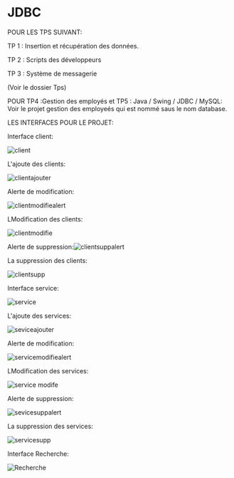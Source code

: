 # JDBC 

POUR LES TPS SUIVANT:

TP 1 : Insertion et récupération des données.

TP 2 : Scripts des développeurs

TP 3 : Système de messagerie

(Voir le dossier Tps)

POUR TP4 :Gestion des employés et TP5 : Java / Swing / JDBC / MySQL:
Voir le projet gestion des employeés qui est nommé saus le nom  database.


LES INTERFACES POUR LE PROJET:


Interface client:

![client](https://github.com/ELMOUWAHID-AYOUB/JDBC/assets/130571009/ead19e6d-ff62-4058-8a60-b5d21a0ca0e3)

L'ajoute des clients:

![clientajouter](https://github.com/ELMOUWAHID-AYOUB/JDBC/assets/130571009/b9b07e62-e287-4725-9be4-2bb4ddf7c749)


Alerte de modification:

![clientmodifiealert](https://github.com/ELMOUWAHID-AYOUB/JDBC/assets/130571009/bfa3dbea-62a6-4713-ab23-5cf038261414)


LModification des clients:

![clientmodifie](https://github.com/ELMOUWAHID-AYOUB/JDBC/assets/130571009/5de39b46-4b59-4f0b-8ac3-dfc300cc8419)


Alerte de suppression:![clientsuppalert](https://github.com/ELMOUWAHID-AYOUB/JDBC/assets/130571009/fa2899d1-cc4f-4a71-993a-8b7ffc85a5bb)


La suppression des clients:

![clientsupp](https://github.com/ELMOUWAHID-AYOUB/JDBC/assets/130571009/c5fc2c15-12c7-47e3-9765-8265cb5d315f)

Interface service:

![service](https://github.com/ELMOUWAHID-AYOUB/JDBC/assets/130571009/e97babb5-b1dd-4103-9cf6-27d6a6f7a989)


L'ajoute des services:

![seviceajouter](https://github.com/ELMOUWAHID-AYOUB/JDBC/assets/130571009/e3ab9f10-f4d8-4ab7-832b-69afcf86b0bf)


Alerte de modification:

![servicemodifiealert](https://github.com/ELMOUWAHID-AYOUB/JDBC/assets/130571009/6ad4099d-5629-49de-8c6f-707247cba9f1)



LModification des services:

![service modife](https://github.com/ELMOUWAHID-AYOUB/JDBC/assets/130571009/126f161a-500f-46f9-8413-71d5893dd4ab)

Alerte de suppression:

![sevicesuppalert](https://github.com/ELMOUWAHID-AYOUB/JDBC/assets/130571009/ff20edfb-b532-4357-8dc0-235370ab14e4)


La suppression des services:

![servicesupp](https://github.com/ELMOUWAHID-AYOUB/JDBC/assets/130571009/bbd7134d-a604-4c92-b7e7-939474383fae)

Interface Recherche:

![Recherche](https://github.com/ELMOUWAHID-AYOUB/JDBC/assets/130571009/6f469c83-bf66-4b1b-a893-3580ac117105)
